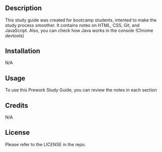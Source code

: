 # <Prework Study Guide>

## Description

This study guide was created for bootcamp students, intented to make the study process smoother. It contains notes on HTML, CSS, Git, and JavaScript. Also, you can check how Java works in the console (Chrome devtools)


## Installation

N/A

## Usage

To use this Prework Study Guide, you can review the notes in each section


## Credits

N/A

## License

Please refer to the LICENSE in the repo.
